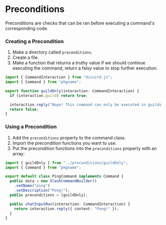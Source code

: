 # Preconditions

Preconditions are checks that can be ran before executing a command's corresponding code.

### Creating a Precondition

1. Make a directory called `preconditions`.
2. Create a file.
3. Make a function that returns a truthy value if we should continue executing the command, return a falsy value to stop further execution:

```ts
import { CommandInteraction } from "discord.js";
import { Command } from "pkgname";

export function guildOnly(interaction: CommandInteraction) {
  if (interaction.guild) return true;

  interaction.reply("Nope! This command can only be executed in guilds.");
  return false;
}
```

### Using a Precondition

1. Add the `preconditions` property to the command class.
2. Import the precondition functions you want to use.
3. Put the precondition functions into the `preconditions` property with an array:

```ts
import { guildOnly } from "../preconditions/guildOnly";
import { Command } from "pkgname";

export default class PingCommand implements Command {
  public data = new SlashCommandBuilder()
    .setName("ping")
    .setDescription("Pong!");
  public preconditions = [guildOnly];

  public chatInputRun(interaction: CommandInteraction) {
    return interaction.reply({ content: "Pong!" });
  }
}
```
